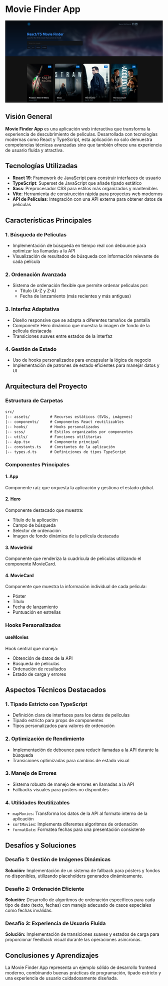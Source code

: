 # Movie Finder App

![Movie Finder App](/public/img/og-image.webp)

## Visión General

**Movie Finder App** es una aplicación web interactiva que transforma la experiencia de descubrimiento de películas. Desarrollada con tecnologías modernas como React y TypeScript, esta aplicación no solo demuestra competencias técnicas avanzadas sino que también ofrece una experiencia de usuario fluida y atractiva.

## Tecnologías Utilizadas

- **React 19**: Framework de JavaScript para construir interfaces de usuario
- **TypeScript**: Superset de JavaScript que añade tipado estático
- **Sass**: Preprocesador CSS para estilos más organizados y mantenibles
- **Vite**: Herramienta de construcción rápida para proyectos web modernos
- **API de Películas**: Integración con una API externa para obtener datos de películas

## Características Principales

### 1. Búsqueda de Películas

- Implementación de búsqueda en tiempo real con debounce para optimizar las llamadas a la API
- Visualización de resultados de búsqueda con información relevante de cada película

### 2. Ordenación Avanzada

- Sistema de ordenación flexible que permite ordenar películas por:
  - Título (A-Z y Z-A)
  - Fecha de lanzamiento (más recientes y más antiguas)

### 3. Interfaz Adaptativa

- Diseño responsive que se adapta a diferentes tamaños de pantalla
- Componente Hero dinámico que muestra la imagen de fondo de la película destacada
- Transiciones suaves entre estados de la interfaz

### 4. Gestión de Estado

- Uso de hooks personalizados para encapsular la lógica de negocio
- Implementación de patrones de estado eficientes para manejar datos y UI

## Arquitectura del Proyecto

### Estructura de Carpetas

```
src/
|-- assets/         # Recursos estáticos (SVGs, imágenes)
|-- components/     # Componentes React reutilizables
|-- hooks/          # Hooks personalizados
|-- scss/           # Estilos organizados por componentes
|-- utils/          # Funciones utilitarias
|-- App.tsx         # Componente principal
|-- constants.ts    # Constantes de la aplicación
|-- types.d.ts      # Definiciones de tipos TypeScript
```

### Componentes Principales

#### 1. App

Componente raíz que orquesta la aplicación y gestiona el estado global.

#### 2. Hero

Componente destacado que muestra:

- Título de la aplicación
- Campo de búsqueda
- Selector de ordenación
- Imagen de fondo dinámica de la película destacada

#### 3. MovieGrid

Componente que renderiza la cuadrícula de películas utilizando el componente MovieCard.

#### 4. MovieCard

Componente que muestra la información individual de cada película:

- Póster
- Título
- Fecha de lanzamiento
- Puntuación en estrellas

### Hooks Personalizados

#### useMovies

Hook central que maneja:

- Obtención de datos de la API
- Búsqueda de películas
- Ordenación de resultados
- Estado de carga y errores

## Aspectos Técnicos Destacados

### 1. Tipado Estricto con TypeScript

- Definición clara de interfaces para los datos de películas
- Tipado estricto para props de componentes
- Tipos personalizados para valores de ordenación

### 2. Optimización de Rendimiento

- Implementación de debounce para reducir llamadas a la API durante la búsqueda
- Transiciones optimizadas para cambios de estado visual

### 3. Manejo de Errores

- Sistema robusto de manejo de errores en llamadas a la API
- Fallbacks visuales para posters no disponibles

### 4. Utilidades Reutilizables

- `mapMovies`: Transforma los datos de la API al formato interno de la aplicación
- `sortMovies`: Implementa diferentes algoritmos de ordenación
- `formatDate`: Formatea fechas para una presentación consistente

## Desafíos y Soluciones

### Desafío 1: Gestión de Imágenes Dinámicas

**Solución:** Implementación de un sistema de fallback para pósters y fondos no disponibles, utilizando placeholders generados dinámicamente.

### Desafío 2: Ordenación Eficiente

**Solución:** Desarrollo de algoritmos de ordenación específicos para cada tipo de dato (texto, fechas) con manejo adecuado de casos especiales como fechas inválidas.

### Desafío 3: Experiencia de Usuario Fluida

**Solución:** Implementación de transiciones suaves y estados de carga para proporcionar feedback visual durante las operaciones asíncronas.

## Conclusiones y Aprendizajes

La Movie Finder App representa un ejemplo sólido de desarrollo frontend moderno, combinando buenas prácticas de programación, tipado estricto y una experiencia de usuario cuidadosamente diseñada.
